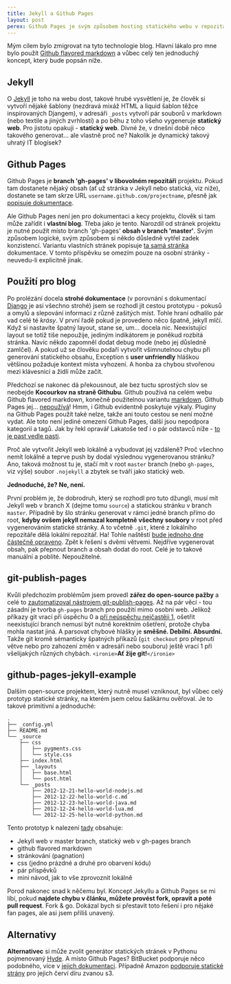 ```yaml
---
title: Jekyll a Github Pages
layout: post
perex: Github Pages je svým způsobem hosting statického webu v repozitáři. Kouzlo tohoto hostingu spočívá v podpoře Jekyll, generátoru statických stránek využitelným pro jednoduchý blog. Výzva přijata a zmigrováno!
---
```

Mým cílem bylo zmigrovat na tyto technologie blog. Hlavní lákalo pro mne bylo použít [Github flavored markdown](http://github.github.com/github-flavored-markdown/) a vůbec celý ten jednoduchý koncept, který bude popsán níže.

Jekyll
------

O [Jekyll](https://github.com/mojombo/jekyll) je toho na webu dost, takové hrubé vysvětlení je, že člověk si vytvoří nějaké šablony (nezdravá mixáž HTML a liquid šablon těžce inspirovaných Djangem), v adresáři ```_posts``` vytvoří pár souborů v markdown (nebo textile a jiných zvrhlostí) a po běhu z toho všeho vygeneruje **statický web**. Pro jistotu opakuji - **statický web**. Divné že, v dnešní době něco takového generovat... ale vlastně proč ne? Nakolik je dynamický takový uhratý IT blogísek?


Github Pages
------------

Github Pages je **branch 'gh-pages' v libovolném repozitáři** projektu. Pokud tam dostanete nějaký obsah (ať už stránka v Jekyll nebo statická, viz niže), dostanete se tam skrze URL ```username.github.com/projectname```, přesně jak [popisuje dokumentace](https://help.github.com/articles/user-organization-and-project-pages).

Ale Github Pages není jen pro dokumentaci a kecy projektu, člověk si tam může zařídit i **vlastní blog**. Třeba jako je tento. Narozdíl od stránek projektu je nutné použít místo branch 'gh-pages' **obsah v branch 'master'**. Svým způsobem logické, svým způsobem si někdo důsledně vytřel zadek konzistencí. Variantu vlastních stránek popisuje [ta samá stránka](https://help.github.com/articles/user-organization-and-project-pages) dokumentace. V tomto příspěvku se omezím pouze na osobní stránky - neuvedu-li explicitně jinak.

Použití pro blog
----------------

Po prolézání docela **strohé dokumentace** (v porovnání s dokumentací [Django](https://www.djangoproject.com/) je asi všechno strohé) jsem se rozhodl jít cestou prototypu - pokusů a omylů a slepování informací z různě zašitých míst.  Tohle hraní odhalilo pár vad celé té *krásy*. V první řadě pokud je provedeno něco špatně, jekyll mlčí. Když si nastavíte špatný layout, stane se, um... docela nic. Neexistující layout se totiž tiše nepoužije, jediným indikátorem je poněkud rozbitá stránka. Navíc někdo zapomněl dodat debug mode (nebo jej důsledně zamlčel). A pokud už se člověku podaří vytvořit všimnutelnou chybu při generování statického obsahu, Exception s **user unfriendly** hláškou většinou požaduje kontext místa vyhození. A honba za chybou stvořenou mezi klávesnicí a židlí může začít.

Předchozí se nakonec dá překousnout, ale bez tuctu sprostých slov se neobejde **Kocourkov na straně Githubu**. Github používá na celém webu Github flavored markdown, konečně použitelnou variantu [markdown](http://daringfireball.net/projects/markdown/). Github Pages jej... [nepoužívá](http://stackoverflow.com/questions/10759577/underscore-issues-jekyll-redcarpet-github-flavored-markdown)! Hmm, i Github evidentně poskytuje výkaly. Pluginy na Github Pages použít také nelze, takže ani touto cestou se není možné vydat. Ale toto není jediné omezení Github Pages, další jsou nepodpora kategorií a tagů. Jak by řekl opravář Lakatoše teď i o pár odstavců níže - [to je past vedle pasti](http://milujipraci.cz/sfx/past-vedle-pasti-pico.mp3).

Proč ale vytvořit Jekyll web lokálně a vybudovat jej vzdáleně? Proč všechno nemít lokálně a teprve push by dodal výslednou vygenerovanou stránku? Ano, taková možnost tu je, stačí mít v root ```master``` branch (nebo ```gh-pages```, viz výše) soubor ```.nojekyll``` a zbytek se tváří jako statický web.

**Jednoduché, že? Ne, není.**

První problém je, že dobrodruh, který se rozhodl pro tuto džungli, musí mít Jekyll web v branch X (dejme tomu ```source```) a statickou stránku v branch ```master```. Případně by šlo stránku generovat v rámci jedné branch přímo do root, **kdyby ovšem jekyll nemazal kompletně všechny soubory** v root před vygenerováním statické stránky. A to včetně ```.git```, které z lokálního repozitáře dělá lokální repozitář. Ha! Tohle naštěstí [bude jednoho dne částečně opraveno](https://github.com/mojombo/jekyll/issues/534). Zpět k řešení s dvěmi větvemi. Nejdříve vygenerovat obsah, pak přepnout branch a obsah dodat do root. Celé je to takové manuální a poblité. Nepoužitelné.

git-publish-pages
-----------------

Kvůli předchozím problémům jsem provedl **zářez do open-source pažby** a celé to [zautomatizoval nástrojem git-publish-pages](https://github.com/prost87/git-publish-pages). Až na pár věcí - tou zásadní je tvorba ```gh-pages``` branch pro použití mimo osobní web. Jelikož příkazy git vrací při úspěchu 0 a [při neúspěchu nejčastěji 1](http://stackoverflow.com/a/4918002), ošetřit neexistující branch nemusí být nutně korektním ošetření, protože chyba mohla nastat jiná. A parsovat chybové hlášky je **směšné. Debilní. Absurdní.** Takže git kromě sémanticky špatných příkazů (```git checkout``` pro přepnutí větve nebo pro zahození změn v adresáři nebo souboru) ještě vrací 1 při všelijakých různých chybách. ```<ironie>```**Ať žije git!**```</ironie>```

github-pages-jekyll-example
---------------------------

Dalším open-source projektem, který nutně musel vzniknout, byl vůbec celý prototyp statické stránky, na kterém jsem celou šaškárnu ověřoval. Je to takové primitivní a jednoduché:

```
.
├── _config.yml
├── README.md
└── _source
    ├── css
    │   ├── pygments.css
    │   └── style.css
    ├── index.html
    ├── _layouts
    │   ├── base.html
    │   └── post.html
    └── _posts
        ├── 2012-12-21-hello-world-nodejs.md
        ├── 2012-12-22-hello-world-c.md
        ├── 2012-12-23-hello-world-java.md
        ├── 2012-12-24-hello-world-lua.md
        └── 2012-12-25-hello-world-python.md
```

Tento prototyp k nalezení [tady](http://prost87.github.com/github-pages-jekyll-example) obsahuje:

* Jekyll web v master branch, statický web v gh-pages branch
* github flavored markdown
* stránkování (pagnation)
* css (jedno prázdné a druhé pro obarvení kódu)
* pár příspěvků
* mini návod, jak to vše zprovoznit lokálně

Porod nakonec snad k něčemu byl. Koncept Jekyllu a Github Pages se mi líbí, pokud **najdete chybu v článku, můžete provést fork, opravit a poté pull request**. Fork & go. Dokázal bych si přestavit toto řešení i pro nějaké fan pages, ale asi jsem příliš unavený.

Alternativy
-----------

**Alternativec** si může zvolit generátor statických stránek v Pythonu pojmenovaný [Hyde](http://ringce.com/hyde). A místo Github Pages? BitBucket podporuje něco podobného, více v [jejich dokumentaci](https://confluence.atlassian.com/display/BITBUCKET/Publishing+a+Website+on+Bitbucket). Případně Amazon [podporuje statické strány](http://docs.amazonwebservices.com/AmazonS3/latest/dev/WebsiteHosting.html) pro jejich červí díru zvanou s3.